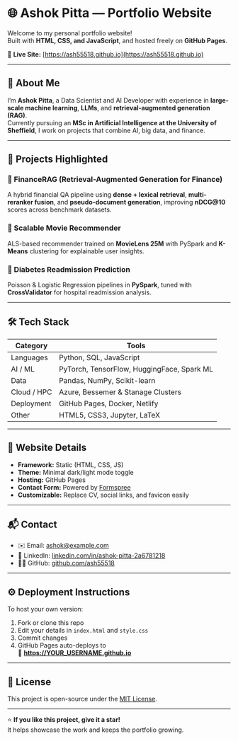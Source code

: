 # 🌐 Ashok Pitta — Portfolio Website

Welcome to my personal portfolio website!  
Built with **HTML, CSS, and JavaScript**, and hosted freely on **GitHub Pages**.

🔗 **Live Site:** [https://ash55518.github.io](https://ash55518.github.io)

---

## 🧠 About Me
I’m **Ashok Pitta**, a Data Scientist and AI Developer with experience in **large-scale machine learning**, **LLMs**, and **retrieval-augmented generation (RAG)**.  
Currently pursuing an **MSc in Artificial Intelligence at the University of Sheffield**, I work on projects that combine AI, big data, and finance.

---

## 🚀 Projects Highlighted
### 🔹 FinanceRAG (Retrieval-Augmented Generation for Finance)
A hybrid financial QA pipeline using **dense + lexical retrieval**, **multi-reranker fusion**, and **pseudo-document generation**, improving **nDCG@10** scores across benchmark datasets.

### 🔹 Scalable Movie Recommender
ALS-based recommender trained on **MovieLens 25M** with PySpark and **K-Means** clustering for explainable user insights.

### 🔹 Diabetes Readmission Prediction
Poisson & Logistic Regression pipelines in **PySpark**, tuned with **CrossValidator** for hospital readmission analysis.

---

## 🛠️ Tech Stack
| Category | Tools |
|-----------|-------|
| Languages | Python, SQL, JavaScript |
| AI / ML | PyTorch, TensorFlow, HuggingFace, Spark ML |
| Data | Pandas, NumPy, Scikit-learn |
| Cloud / HPC | Azure, Bessemer & Stanage Clusters |
| Deployment | GitHub Pages, Docker, Netlify |
| Other | HTML5, CSS3, Jupyter, LaTeX |

---

## 🎨 Website Details
- **Framework:** Static (HTML, CSS, JS)
- **Theme:** Minimal dark/light mode toggle
- **Hosting:** GitHub Pages
- **Contact Form:** Powered by [Formspree](https://formspree.io/)
- **Customizable:** Replace CV, social links, and favicon easily

---

## 📬 Contact
- ✉️ Email: [ashok@example.com](mailto:ashok@example.com)  
- 💼 LinkedIn: [linkedin.com/in/ashok-pitta-2a6781218](https://www.linkedin.com/in/ashok-pitta-2a6781218/)  
- 🧑‍💻 GitHub: [github.com/ash55518](https://github.com/ash55518)

---

## ⚙️ Deployment Instructions
To host your own version:
1. Fork or clone this repo  
2. Edit your details in `index.html` and `style.css`  
3. Commit changes  
4. GitHub Pages auto-deploys to  
   🔗 **https://YOUR_USERNAME.github.io**

---

## 🪪 License
This project is open-source under the [MIT License](LICENSE).

---

⭐ **If you like this project, give it a star!**  
It helps showcase the work and keeps the portfolio growing.
